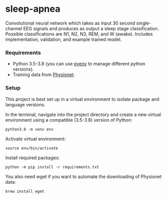 # sleep-apnea

Convolutional neural network which takes as input 30 second single-channel EEG signals and produces as output a sleep stage classification. Possible classifications are N1, N2, N3, REM, and W (awake). Includes implementation, validation, and example trained model.

### Requirements

- Python 3.5-3.8 (you can use [pyenv](https://github.com/pyenv/pyenv) to manage different python versions).
- Training data from [Physionet](https://physionet.org/content/slpdb/1.0.0/).

### Setup

This project is best set up in a virtual environment to isolate package and language versions.

In the terminal, navigate into the project directory and create a new virtual environment using a compatible (3.5-3.8) version of Python:

```
python3.8 -m venv env
```

Activate virtual environment:

```
source env/bin/activate
```

Install required packages:

```
python -m pip install -r requirements.txt
```

You also need wget if you want to automate the downloading of Physionet data:

```
brew install wget
```
